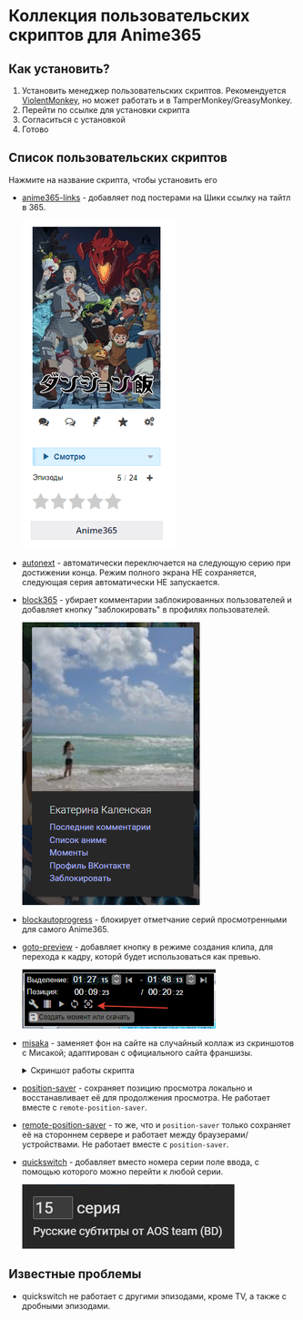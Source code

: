 Коллекция пользовательских скриптов для Anime365
=========

## Как установить?
1. Установить менеджер пользовательских скриптов. Рекомендуется [ViolentMonkey](https://violentmonkey.github.io/), но может работать и в TamperMonkey/GreasyMonkey.
2. Перейти по ссылке для установки скрипта
3. Согласиться с установкой
4. Готово

## Список пользовательских скриптов
Нажмите на название скрипта, чтобы установить его
* [anime365-links](https://github.com/DarkHole1/userscripts/raw/main/anime365-links.user.js) - добавляет под постерами на Шики ссылку на тайтл в 365.

  ![](./screenshots/anime365-links.png)
* [autonext](https://github.com/DarkHole1/userscripts/raw/main/autonext.user.js) - автоматически переключается на следующую серию при достижении конца. Режим полного экрана НЕ сохраняется, следующая серия автоматически НЕ запускается.
* [block365](https://github.com/DarkHole1/userscripts/raw/main/block365.user.js) - убирает комментарии заблокированных пользователей и добавляет кнопку "заблокировать" в профилях пользователей.

  ![](./screenshots/block365.png)
* [blockautoprogress](https://github.com/DarkHole1/userscripts/raw/main/blockautoprogress.user.js) - блокирует отметчание серий просмотренными для самого Anime365.
* [goto-preview](https://github.com/DarkHole1/userscripts/raw/main/goto-preview.user.js) - добавляет кнопку в режиме создания клипа, для перехода к кадру, которй будет использоваться как превью.

  ![](./screenshots/goto-preview.png)
* [misaka](https://github.com/DarkHole1/userscripts/raw/main/misaka.user.js) - заменяет фон на сайте на случайный коллаж из скриншотов с Мисакой; адаптирован с официального сайта франшизы.
  <details>
    <summary>Скриншот работы скрипта</summary>
    
    ![](./screenshots/misaka.png)
  
  </details>

* [position-saver](https://github.com/DarkHole1/userscripts/raw/main/position-saver.user.js) - сохраняет позицию просмотра локально и восстанавливает её для продолжения просмотра. Не работает вместе с `remote-position-saver`.
* [remote-position-saver](https://github.com/DarkHole1/userscripts/raw/main/remote-position-saver.user.js) - то же, что и `position-saver` только сохраняет её на стороннем сервере и работает между браузерами/устройствами. Не работает вместе с `position-saver`.
* [quickswitch](https://github.com/DarkHole1/userscripts/raw/main/quickswitch.user.js) - добавляет вместо номера серии поле ввода, с помощью которого можно перейти к любой серии.

  ![](./screenshots/quickswitch.png)

## Известные проблемы
* quickswitch не работает с другими эпизодами, кроме TV, а также с дробными эпизодами.

